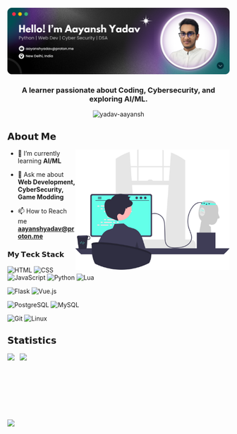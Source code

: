 ![MasterHead](./banner.png)
<h3 align="center">A learner passionate about Coding, Cybersecurity, and exploring AI/ML.</h3>
<p align="center"> <img src="https://komarev.com/ghpvc/?username=yadav-aayansh&label=Profile%20views&color=0e75b6&style=flat" alt="yadav-aayansh" /> </p>


## 𝗔𝗯𝗼𝘂𝘁 𝗠𝗲
<img align="right" src="./vector.svg" width="350" alt="Vector">

- 🌱 I’m currently learning **AI/ML**

- 💬 Ask me about **Web Development, CyberSecurity, Game Modding**

- 📫 How to Reach me **aayanshyadav@proton.me**

<h3 align="left">𝗠𝘆 𝗧𝗲𝗰𝗸 𝗦𝘁𝗮𝗰𝗸 </h3>
<p>
  <img src="https://img.shields.io/badge/HTML5-E34F26?style=flat&logo=html5&logoColor=white" alt="HTML" height="25px">
  <img src="https://img.shields.io/badge/CSS3-1572B6?style=flat&logo=css3&logoColor=white" alt="CSS" height="25px">
  <img src="https://img.shields.io/badge/JavaScript-F7DF1C?style=flat&logo=javascript&logoColor=black" alt="JavaScript" height="25px">
  <img src="https://img.shields.io/badge/Python-3776AB?style=flat&logo=python&logoColor=white" alt="Python" height="25px">
  <img src="https://img.shields.io/badge/Lua-2C2D72?style=flat&logo=lua&logoColor=white" alt="Lua" height="25px">
</p>
<p>
  <img src="https://img.shields.io/badge/Flask-000000?style=flat&logo=flask&logoColor=white" alt="Flask" height="25px">
  <img src="https://img.shields.io/badge/Vue.js-4FC08D?style=flat&logo=vue.js&logoColor=white" alt="Vue.js" height="25px">
</p>
<p>
  <img src="https://img.shields.io/badge/PostgreSQL-336791?style=flat&logo=postgresql&logoColor=white" alt="PostgreSQL" height="25px">
  <img src="https://img.shields.io/badge/MySQL-4479A1?style=flat&logo=mysql&logoColor=white" alt="MySQL" height="25px">
</p>

<p>
  <img src="https://img.shields.io/badge/Git-F05032?style=flat&logo=git&logoColor=white" alt="Git" height="25px">
  <img src="https://img.shields.io/badge/Linux-FCC624?style=flat&logo=linux&logoColor=black" alt="Linux" height="25px">
</p>

## 𝗦𝘁𝗮𝘁𝗶𝘀𝘁𝗶𝗰𝘀
<div style="display: flex; align-items: center;">
  <img src="https://github-readme-stats.vercel.app/api?username=yadav-aayansh&show_icons=true&theme=dracula" height="150">
  &nbsp;&nbsp;&nbsp;
  <img src="https://github-readme-stats.vercel.app/api/top-langs?username=yadav-aayansh&show_icons=true&theme=dracula&layout=compact" height="150">
</div>


<img src="https://t.bkit.co/w_66bb7ae98af2f.gif" />
